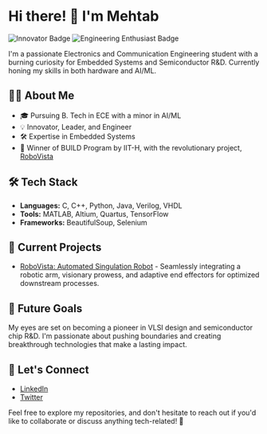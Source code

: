 # Hi there! 👋 I'm Mehtab

![Innovator Badge](https://img.shields.io/badge/Innovator-%E2%9C%A8-green)
![Engineering Enthusiast Badge](https://img.shields.io/badge/Engineering%20Enthusiast-%E2%9C%A8-blue)

I'm a passionate Electronics and Communication Engineering student with a burning curiosity for Embedded Systems and Semiconductor R&D. Currently honing my skills in both hardware and AI/ML.

## 👨‍💻 About Me

- 🎓 Pursuing B. Tech in ECE with a minor in AI/ML
- 💡 Innovator, Leader, and Engineer
- 🛠️ Expertise in Embedded Systems
- 🚀 Winner of BUILD Program by IIT-H, with the revolutionary project, [RoboVista](https://link_to_project)

## 🛠️ Tech Stack

- **Languages:** C, C++, Python, Java, Verilog, VHDL
- **Tools:** MATLAB, Altium, Quartus, TensorFlow
- **Frameworks:** BeautifulSoup, Selenium

## 🚀 Current Projects

- [RoboVista: Automated Singulation Robot](https://link_to_project) - Seamlessly integrating a robotic arm, visionary prowess, and adaptive end effectors for optimized downstream processes.

## 🌱 Future Goals

My eyes are set on becoming a pioneer in VLSI design and semiconductor chip R&D. I'm passionate about pushing boundaries and creating breakthrough technologies that make a lasting impact.

## 🤝 Let's Connect

- [LinkedIn](https://www.linkedin.com/in/mehtab-shaik-5410b41b6/)
- [Twitter](https://twitter.com/The_MS10)

Feel free to explore my repositories, and don't hesitate to reach out if you'd like to collaborate or discuss anything tech-related! 🚀
